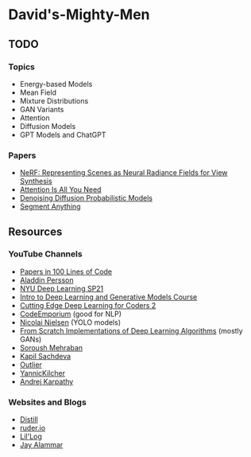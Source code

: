# David's-Mighty-Men

## TODO
### Topics
- Energy-based Models
- Mean Field
- Mixture Distributions
- GAN Variants
- Attention
- Diffusion Models
- GPT Models and ChatGPT

### Papers
- [NeRF: Representing Scenes as Neural Radiance Fields for View Synthesis](https://arxiv.org/abs/2003.08934)
- [Attention Is All You Need](https://arxiv.org/abs/1706.03762)
- [Denoising Diffusion Probabilistic Models](https://arxiv.org/abs/2006.11239)
- [Segment Anything](https://arxiv.org/abs/2304.02643)

## Resources

### YouTube Channels
- [Papers in 100 Lines of Code](https://www.youtube.com/@papersin100linesofcode)
- [Aladdin Persson](https://www.youtube.com/@AladdinPersson)
- [NYU Deep Learning SP21](https://www.youtube.com/playlist?list=PLLHTzKZzVU9e6xUfG10TkTWApKSZCzuBI)
- [Intro to Deep Learning and Generative Models Course](https://www.youtube.com/playlist?list=PLTKMiZHVd_2KJtIXOW0zFhFfBaJJilH51)
- [Cutting Edge Deep Learning for Coders 2](https://www.youtube.com/playlist?list=PLfYUBJiXbdtTttBGq-u2zeY1OTjs5e-Ia)
- [CodeEmporium](https://www.youtube.com/@CodeEmporium) (good for NLP)
- [Nicolai Nielsen](https://www.youtube.com/@NicolaiAI) (YOLO models)
- [From Scratch Implementations of Deep Learning Algorithms](https://www.youtube.com/playlist?list=PLxqBkZuBynVRX6QExfPyzRGj5Ap_zmcAJ) (mostly GANs)
- [Soroush Mehraban](https://www.youtube.com/@soroushmehraban)
- [Kapil Sachdeva](https://www.youtube.com/@KapilSachdeva)
- [Outlier](https://www.youtube.com/@outliier)
- [YannicKilcher](https://www.youtube.com/@YannicKilcher)
- [Andrej Karpathy](https://www.youtube.com/@AndrejKarpathy)

### Websites and Blogs
- [Distill](https://distill.pub/)
- [ruder.io](https://www.ruder.io/)
- [Lil'Log](https://lilianweng.github.io/)
- [Jay Alammar](https://jalammar.github.io/)
